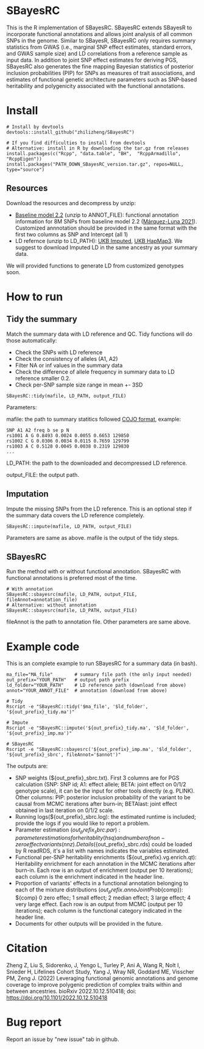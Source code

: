 # SBayesRC
This is the R implementation of SBayesRC. SBayesRC extends SBayesR to incorporate functional annotations and allows joint analysis of all common SNPs in the genome. Similar to SBayesR, SBayesRC only requires summary statistics from GWAS (i.e., marginal SNP effect estimates, standard errors, and GWAS sample size) and LD correlations from a reference sample as input data. In addition to joint SNP effect estimates for deriving PGS, SBayesRC also generates the fine mapping Bayesian statistics of posterior inclusion probabilities (PIP) for SNPs as measures of trait associations, and estimates of functional genetic architecture parameters such as SNP-based heritability and polygenicity associated with the functional annotations. 

# Install
```
# Install by devtools
devtools::install_github("zhilizheng/SBayesRC")

# If you find difficulties to install from devtools
# Alternative: install in R by downloading the tar.gz from releases
install.packages(c("Rcpp", "data.table", "BH",  "RcppArmadillo", "RcppEigen"))
install.packages("PATH_DOWN_SBayesRC_version.tar.gz", repos=NULL, type="source")
```

## Resources
Download the resources and decompress by unzip:
* [Baseline model 2.2](https://drive.google.com/drive/folders/1cq364c50vMw1inJBTkeW7ynwyf2W6WIP?usp=sharing) (unzip to ANNOT_FILE): functional annotation information for 8M SNPs from baseline model 2.2 ([Márquez-Luna 2021](https://doi.org/10.1038/s41467-021-25171-9)). Customized annnotation should be provided in the same format with the first two columns as SNP and Intercept (all 1)
* LD refernce (unzip to LD_PATH): [UKB Imputed](https://drive.google.com/drive/folders/1ZTYv_qlbb1EO70VVSSQFaEP9zH7c9KHt?usp=sharing), [UKB HapMap3](https://drive.google.com/drive/folders/1YTnw1cY-TZfAnLjuwF6wsVHdM4DOXA_G?usp=sharing). We suggest to download Imputed LD in the same ancestry as your summary data.

We will provided functions to generate LD from customized genotypes soon. 

# How to run
## Tidy the summary
Match the summary data with LD reference and QC.
Tidy functions will do those automatically:
* Check the SNPs with LD reference
* Check the consistency of alleles (A1, A2)
* Filter NA or inf values in the summary data
* Check the difference of allele frequency in summary data to LD reference smaller 0.2.
* Check per-SNP sample size range in mean +- 3SD

```
SBayesRC::tidy(mafile, LD_PATH, output_FILE)
```

Parameters:

mafile: the path to summary statitics followed [COJO format](https://yanglab.westlake.edu.cn/software/gcta/#COJO), example:
```
SNP A1 A2 freq b se p N 
rs1001 A G 0.8493 0.0024 0.0055 0.6653 129850 
rs1002 C G 0.0306 0.0034 0.0115 0.7659 129799 
rs1003 A C 0.5128 0.0045 0.0038 0.2319 129830
...
```
LD_PATH: the path to the downloaded and decompressed LD reference.

output_FILE: the output path.

## Imputation
Impute the missing SNPs from the LD reference. This is an optional step if the summary data covers the LD reference completely. 

```SBayesRC::impute(mafile, LD_PATH, output_FILE)```

Parameters are same as above. mafile is the output of the tidy steps. 


## SBayesRC
Run the method with or without functional annotation. SBayesRC with functional annotations is preferred most of the time. 

```
# With annotation
SBayesRC::sbayesrc(mafile, LD_PATH, output_FILE, fileAnnot=annotation_file)
# Alternative: without annotation
SBayesRC::sbayesrc(mafile, LD_PATH, output_FILE)
```

fileAnnot is the path to annotation file. Other parameters are same above. 

# Example code
This is an complete example to run SBayesRC for a summary data (in bash). 

```
ma_file="MA_file"        # summary file path (the only input needed)
out_prefix="YOUR_PATH"   # output path prefix
ld_folder="YOUR_PATH"    # LD reference path (download from above)
annot="YOUR_ANNOT_FILE"  # annotation (download from above)

# Tidy
Rscript -e "SBayesRC::tidy('$ma_file', '$ld_folder', '${out_prefix}_tidy.ma')"

# Impute
Rscript -e "SBayesRC::impute('${out_prefix}_tidy.ma', '$ld_folder', '${out_prefix}_imp.ma')"

# SBayesRC
Rscript -e "SBayesRC::sbayesrc('${out_prefix}_imp.ma', '$ld_folder', '${out_prefix}_sbrc', fileAnnot='$annot')"

```

The outputs are:

* SNP weights (${out_prefix}_sbrc.txt).  First 3 columns are for PGS calculation (SNP: SNP id; A1: effect allele; BETA: joint effect on 0/1/2 genotype scale), it can be the input for other tools directly (e.g. PLINK). Other columns:  PIP: posterior inclusion probability of the variant to be causal from MCMC iterations after burn-in; BETAlast: joint effect obtained in last iteration on 0/1/2 scale.
* Running logs(${out_prefix}_sbrc.log): the estimated runtime is included; provide the logs if you would like to report a problem.  
* Parameter estimation (${out_prefix}_sbrc.par): parameter estimations for heritablity (hsq) and number of non-zero effect variants (nnz). Details (${out_prefix}_sbrc.rds) could be loaded by R readRDS, it's a list with names indicates the variables estimated.
* Functional per-SNP heritability enrichments (${out_prefix}.vg.enrich.qt):  Heritability enrichment for each annotation in the MCMC iterations after burn-in. Each row is an output of enrichment (output per 10 iterations); each column is the enrichment indicated in the header line.
* Proportion of variants' effects in a functional annotation belonging to each of the mixture distributions (${out_prefix}.annoJointProb${comp}):  ${comp} 0 zero effec; 1 small effect; 2 median effect; 3 large effect; 4 very large effect. Each row is an output from MCMC (output per 10 iterations); each column is the functional category indicated in the header line.
* Documents for other outputs will be provided in the future. 

# Citation
Zheng Z, Liu S, Sidorenko, J, Yengo L, Turley P, Ani A, Wang R, Nolt I, Snieder H, Lifelines Cohort Study, Yang J, Wray NR, Goddard ME, Visscher PM, Zeng J. (2022) Leveraging functional genomic annotations and genome coverage to improve polygenic prediction of complex traits within and between ancestries. bioRxiv 2022.10.12.510418; doi: https://doi.org/10.1101/2022.10.12.510418

# Bug report
Report an issue by "new issue" tab in github.
